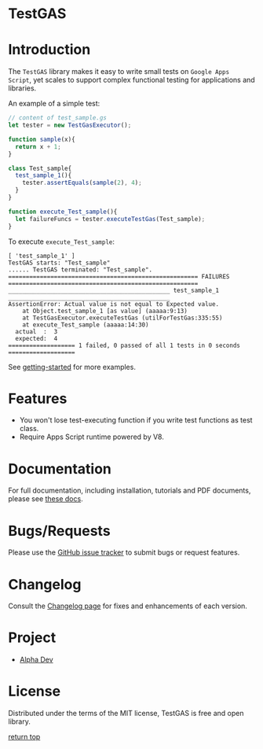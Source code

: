 # TestGAS

# Introduction

The `TestGAS` library makes it easy to write small tests on `Google Apps Script`, yet scales to support complex functional testing for applications and libraries.

An example of a simple test:

```javascript
// content of test_sample.gs
let tester = new TestGasExecutor();

function sample(x){
  return x + 1;
}

class Test_sample{
  test_sample_1(){
    tester.assertEquals(sample(2), 4);
  }
}

function execute_Test_sample(){
  let failureFuncs = tester.executeTestGas(Test_sample);
}
```

To execute `execute_Test_sample`:

```shell_session
[ 'test_sample_1' ]
TestGAS starts: "Test_sample"
...... TestGAS terminated: "Test_sample".
====================================================== FAILURES ======================================================
______________________________________________ test_sample_1 ______________________________________________
AssertionError: Actual value is not equal to Expected value.
    at Object.test_sample_1 [as value] (aaaaa:9:13)
    at TestGasExecutor.executeTestGas (utilForTestGas:335:55)
    at execute_Test_sample (aaaaa:14:30)
  actual  :  3
  expected:  4
=================== 1 failed, 0 passed of all 1 tests in 0 seconds ===================
```

See [getting-started]() for more examples.

# Features

- You won't lose test-executing function if you write test functions as test class.
- Require Apps Script runtime powered by V8.

# Documentation

For full documentation, including installation, tutorials and PDF documents, please see [these docs]().

# Bugs/Requests

Please use the [GitHub issue tracker]() to submit bugs or request features.

# Changelog

Consult the [Changelog page]() for fixes and enhancements of each version.

# Project

- [Alpha Dev](https://github.com/landmaster135/TestGAS/projects/1)

# License

Distributed under the terms of the MIT license, TestGAS is free and open library.

[return top](#TestGAS)

